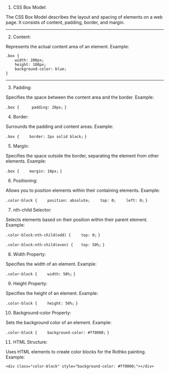 1. CSS Box Model:

The CSS Box Model describes the layout and spacing of elements on a web page. It consists of content, padding, border, and margin.

<hr>

2. Content:

Represents the actual content area of an element.
Example: <br>

``.box {`` <br>
``    width: 200px;``  <br>
``    height: 100px;`` <br>
``    background-color: blue;`` <br>
``}`` <br>

<hr>

3. Padding:

Specifies the space between the content area and the border.
Example: <br>

``.box { ``
``    padding: 20px;``
``}``

4. Border:

Surrounds the padding and content areas.
Example: <br>

``.box {``
``    border: 2px solid black;``
``}``


5. Margin:

Specifies the space outside the border, separating the element from other elements.
Example: <br>

``.box {``
``    margin: 10px;``
``}``

6. Positioning:

Allows you to position elements within their containing elements.
Example: <br>

``.color-block {``
``    position: absolute;``
``    top: 0;``
``    left: 0;``
``}``

7. nth-child Selector:

Selects elements based on their position within their parent element.
Example: <br>

``.color-block:nth-child(odd) {``
``    top: 0;``
``}``

``.color-block:nth-child(even) {``
 ``   top: 50%;``
``}``

8. Width Property:

Specifies the width of an element.
Example: <br>

``.color-block {``
``    width: 50%;``
``}``

9. Height Property:

Specifies the height of an element.
Example: <br>

``.color-block {``
``    height: 50%;``
``}``

10. Background-color Property:

Sets the background color of an element.
Example: <br>

``.color-block {``
``    background-color: #ff0000;``
``}``

11. HTML Structure:

Uses HTML elements to create color blocks for the Rothko painting.
Example: <br>

``<div class="color-block" style="background-color: #ff0000;"></div>``








